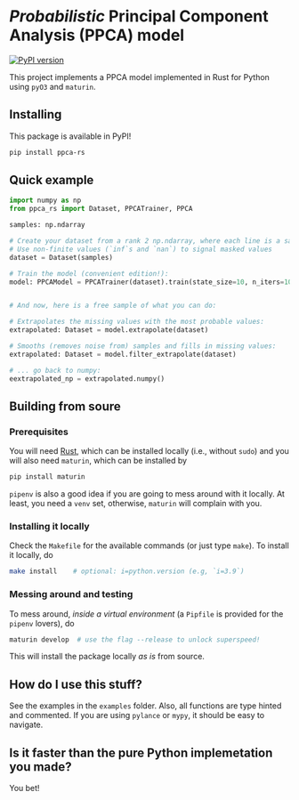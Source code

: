 # _Probabilistic_ Principal Component Analysis (PPCA) model

[![PyPI version](https://badge.fury.io/py/ppca-rs.svg)](https://badge.fury.io/py/ppca-rs)

This project implements a PPCA model implemented in Rust for Python using `pyO3` and `maturin`.

## Installing

This package is available in PyPI!
```bash
pip install ppca-rs
```


## Quick example

```python
import numpy as np
from ppca_rs import Dataset, PPCATrainer, PPCA

samples: np.ndarray

# Create your dataset from a rank 2 np.ndarray, where each line is a sample.
# Use non-finite values (`inf`s and `nan`) to signal masked values
dataset = Dataset(samples)

# Train the model (convenient edition!):
model: PPCAModel = PPCATrainer(dataset).train(state_size=10, n_iters=10)


# And now, here is a free sample of what you can do:

# Extrapolates the missing values with the most probable values:
extrapolated: Dataset = model.extrapolate(dataset)

# Smooths (removes noise from) samples and fills in missing values:
extrapolated: Dataset = model.filter_extrapolate(dataset)

# ... go back to numpy:
eextrapolated_np = extrapolated.numpy()

```

## Building from soure

### Prerequisites

You will need [Rust](https://rust-lang.org/), which can be installed locally (i.e., without `sudo`) and you will also need `maturin`, which can be installed by 
```bash
pip install maturin
```
`pipenv` is also a good idea if you are going to mess around with it locally. At least, you need a `venv` set, otherwise, `maturin` will complain with you.

### Installing it locally

Check the `Makefile` for the available commands (or just type `make`). To install it locally, do
```bash
make install    # optional: i=python.version (e.g, `i=3.9`)
```

### Messing around and testing

To mess around, _inside a virtual environment_ (a `Pipfile` is provided for the `pipenv` lovers), do
```bash
maturin develop  # use the flag --release to unlock superspeed!
```
This will install the package locally _as is_ from source.

## How do I use this stuff?

See the examples in the `examples` folder. Also, all functions are type hinted and commented. If you are using `pylance` or `mypy`, it should be easy to navigate.

## Is it faster than the pure Python implemetation you made?

You bet!
